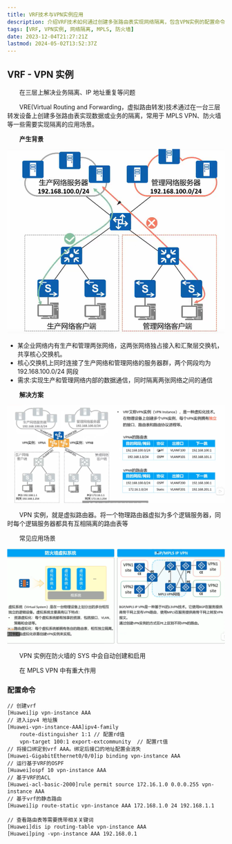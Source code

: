 ```yaml
---
title: VRF技术与VPN实例应用
description: 介绍VRF技术如何通过创建多张路由表实现网络隔离，包含VPN实例的配置命令和典型应用场景
tags: [VRF, VPN实例, 网络隔离, MPLS, 防火墙]
date: 2023-12-04T21:27:21Z
lastmod: 2024-05-02T13:52:37Z
---
```

## VRF - VPN 实例

　　在三层上解决业务隔离、IP 地址重复等问题

　　VRE(Virtual Routing and Forwarding，虚拟路由转发)技术通过在一台三层转发设备上创建多张路由表实现数据或业务的隔离，常用于 MPLS VPN、防火墙等一些需要实现隔离的应用场景。

　　**产生背景**

​![image](assets/image-20240124205431-essbgxv.png)​

* 某企业网络内有生产和管理两张网络，这两张网络独占接入和汇聚层交换机，共享核心交换机。
* 核心交换机上同时连接了生产网络和管理网络的服务器群，两个网段均为 192.168.100.0/24 网段
* 需求:实现生产和管理网络内部的数据通信，同时隔离两张网络之间的通信

　　**解决方案**

​![image](assets/image-20240124231054-i4t9p8c.png)​

　　VPN 实例，就是虚拟路由器。将一个物理路由器虚拟为多个逻辑服务器，同时每个逻辑服务器都具有互相隔离的路由表等

　　常见应用场景

​![image](assets/image-20240124235426-ec1tgli.png)​

　　VPN 实例在防火墙的 SYS 中会自动创建和启用

　　在 MPLS VPN 中有重大作用

### 配置命令

```vim
// 创建vrf
[Huawei]ip vpn-instance AAA
// 进入ipv4 地址簇
[Huawei-vpn-instance-AAA]ipv4-family
	route-distinguisher 1:1 // 配置rd值
	vpn-target 100:1 export-extcommunity  // 配置rt值
// 将接口绑定到vrf AAA。绑定后接口的地址配置会消失
[Huawei-GigabitEthernet0/0/0]ip binding vpn-instance AAA
// 运行基于VRF的OSPF
[Huawei]ospf 10 vpn-instance AAA
// 基于VRF的ACL
[Huawei-acl-basic-2000]rule permit source 172.16.1.0 0.0.0.255 vpn-instance AAA
// 基于vrf的静态路由
[Huawei]ip route-static vpn-instance AAA 172.168.1.0 24 192.168.1.1

// 查看路由表等需要携带相关关键词
[Huawei]dis ip routing-table vpn-instance AAA
[Huawei]ping -vpn-instance AAA 192.168.0.1
```

　　‍

　　‍
